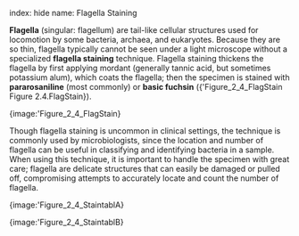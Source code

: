 index: hide
name: Flagella Staining

 **Flagella** (singular: flagellum) are tail-like cellular structures used for locomotion by some bacteria, archaea, and eukaryotes. Because they are so thin, flagella typically cannot be seen under a light microscope without a specialized  **flagella staining** technique. Flagella staining thickens the flagella by first applying mordant (generally tannic acid, but sometimes potassium alum), which coats the flagella; then the specimen is stained with  **pararosaniline** (most commonly) or  **basic fuchsin** ({'Figure_2_4_FlagStain Figure 2.4.FlagStain}).


{image:'Figure_2_4_FlagStain}
        

Though flagella staining is uncommon in clinical settings, the technique is commonly used by microbiologists, since the location and number of flagella can be useful in classifying and identifying bacteria in a sample. When using this technique, it is important to handle the specimen with great care; flagella are delicate structures that can easily be damaged or pulled off, compromising attempts to accurately locate and count the number of flagella.


{image:'Figure_2_4_StaintablA}
        


{image:'Figure_2_4_StaintablB}
        
